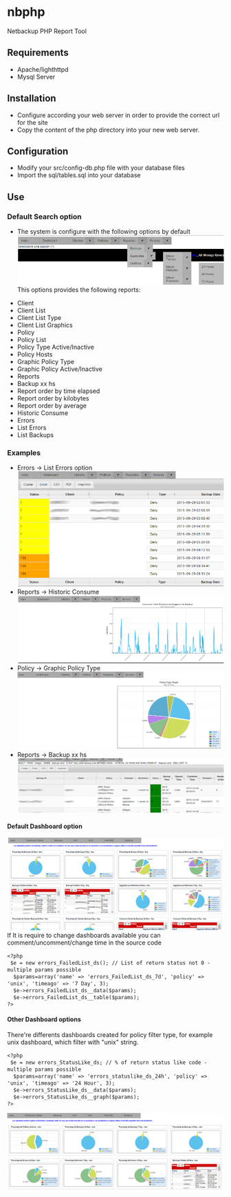 nbphp
=====
Netbackup PHP Report Tool

## Requirements
- Apache/lighthttpd 
- Mysql Server
 
## Installation
- Configure according your web server in order to provide the correct url for the site
- Copy the content of the php directory into your new web server.

## Configuration
- Modify your src/config-db.php file with your database files
- Import the sql/tables.sql into your database

## Use
### Default Search option
- The system is configure with the following options by default
![alt tag](https://raw.githubusercontent.com/aledec/nbphp/master/git/images/default.png)
This options provides the following reports:
* Client 
 * Client List
 * Client List Type
 * Client List Graphics
* Policy 
 * Policy List
 * Policy Type Active/Inactive
 * Policy Hosts
 * Graphic Policy Type
 * Graphic Policy Active/Inactive
* Reports
 * Backup xx hs
 * Report order by time elapsed
 * Report order by kilobytes
 * Report order by average
 * Historic Consume
* Errors
 * List Errors
 * List Backups
 
### Examples
- Errors -> List Errors option
![alt tag](https://raw.githubusercontent.com/aledec/nbphp/master/git/images/error_list.png)
- Reports -> Historic Consume
![alt tag](https://raw.githubusercontent.com/aledec/nbphp/master/git/images/list_historic_consume.png)
- Policy -> Graphic Policy Type
![alt tag](https://raw.githubusercontent.com/aledec/nbphp/master/git/images/policy_type_graph.png)
- Reports -> Backup xx hs
![alt tag](https://raw.githubusercontent.com/aledec/nbphp/master/git/images/list_orderby_time.png)

#### Default Dashboard option
![alt tag](https://raw.githubusercontent.com/aledec/nbphp/master/git/images/default_dashboard.png)
If It is require to change dashboards available you can comment/uncomment/change time in the source code
```
<?php
 $e = new errors_FailedList_ds(); // List of return status not 0 - multiple params possible
  $params=array('name' => 'errors_FailedList_ds_7d', 'policy' => 'unix', 'timeago' => '7 Day', 3);
  $e->errors_FailedList_ds__data($params);
  $e->errors_FailedList_ds__table($params);
?>
```

#### Other Dashboard options
There're differents dashboards created for policy filter type, for example unix dashboard, which filter with "unix" string.
```
<?php
 $e = new errors_StatusLike_ds; // % of return status like code - multiple params possible
  $params=array('name' => 'errors_statuslike_ds_24h', 'policy' => 'unix', 'timeago' => '24 Hour', 3);
  $e->errors_StatusLike_ds__data($params);
  $e->errors_StatusLike_ds__graph($params);
?>
```
![alt tag](https://raw.githubusercontent.com/aledec/nbphp/master/git/images/dashboard_unix.png)
